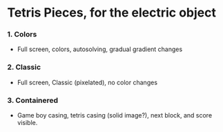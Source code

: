 # Tetris Pieces, for the electric object

### 1. Colors
- Full screen, colors, autosolving, gradual gradient changes

### 2. Classic
- Full screen, Classic (pixelated), no color changes

### 3. Containered
- Game boy casing, tetris casing (solid image?), next block, and score visible.